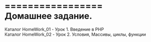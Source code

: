=================  
Домашнее задание.  
=================  
Каталог HomeWork_01         -    Урок 1. Введение в PHP  
Каталог HomeWork_02         -    Урок 2. Условия, Массивы, циклы, функции